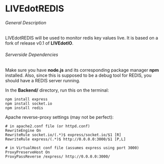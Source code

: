 LIVEdotREDIS
============


###### General Description

LIVEdotREDIS will be used to monitor redis key values live.
It is based on a fork of release v0.1 of **LIVEdotIO**.

###### Serverside Dependencies

Make sure you have **node.js** and its corresponding package manager **npm** installed.
Also, since this is supposed to be a debug tool for REDIS, you should have a REDIS server running.

In the **Backend/** directory, run this on the terminal:
``` shell
npm install express
npm install socket.io
npm install redis
```

Apache reverse-proxy settings (may not be perfect):
```shell
# in apache2.conf file (or httpd.conf)
RewriteEngine On
RewriteRule socket.io/(.*)$ express/socket.io/$1 [R]
RewriteRule express/(.*)$ http://0.0.0.0:3000/$1 [P,L]
```
```shell
# in VirtualHost conf file (assumes express using port 3000)
ProxyPreserveHost On
ProxyPassReverse /express/ http://0.0.0.0:3000/
```

